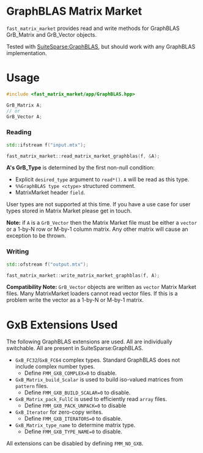 # GraphBLAS Matrix Market

`fast_matrix_market` provides read and write methods for GraphBLAS GrB_Matrix and GrB_Vector objects.

Tested with [SuiteSparse:GraphBLAS](https://github.com/DrTimothyAldenDavis/GraphBLAS), but should work with any GraphBLAS implementation.

# Usage

```c++
#include <fast_matrix_market/app/GraphBLAS.hpp>
```

```c++
GrB_Matrix A;
// or
GrB_Vector A;
```
### Reading
```c++
std::ifstream f("input.mtx");

fast_matrix_market::read_matrix_market_graphblas(f, &A);
```

**A's GrB_Type** is determined by the first non-null condition:
* Explicit `desired_type` argument to `read*()`. `A` will be read as this type.
* `%%GraphBLAS type <ctype>` structured comment.
* MatrixMarket header `field`.

User types are not supported at this time. If you have a use case for user types stored in Matrix Market please get in touch.

**Note:** if `A` is a `GrB_Vector` then the Matrix Market file must be either a `vector` or a
1-by-N row or M-by-1 column matrix. Any other matrix will cause an exception to be thrown.

### Writing

```c++
std::ofstream f("output.mtx");

fast_matrix_market::write_matrix_market_graphblas(f, A);
```

**Compatibility Note:** `GrB_Vector` objects are written as `vector` Matrix Market files.
Many MatrixMarket loaders cannot read vector files. If this is a problem write the vector
as a 1-by-N or M-by-1 matrix.

# GxB Extensions Used

The following GraphBLAS extensions are used. All are individually switchable. All are present in SuiteSparse:GraphBLAS.
* `GxB_FC32`/`GxB_FC64` complex types. Standard GraphBLAS does not include complex number types.
  * Define `FMM_GXB_COMPLEX=0` to disable.
* `GxB_Matrix_build_Scalar` is used to build iso-valued matrices from `pattern` files.
  * Define `FMM_GXB_BUILD_SCALAR=0` to disable.
* `GxB_Matrix_pack_FullC` is used to efficiently read `array` files.
  * Define `FMM_GXB_PACK_UNPACK=0` to disable
* `GxB_Iterator` for zero-copy writes.
  * Define `FMM_GXB_ITERATORS=0` to disable.
* `GxB_Matrix_type_name` to determine matrix type.
  * Define `FMM_GXB_TYPE_NAME=0` to disable.

All extensions can be disabled by defining `FMM_NO_GXB`.

